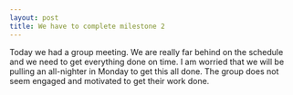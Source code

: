 ```yaml
---
layout: post
title: We have to complete milestone 2
---
```


Today we had a group meeting. We are really far behind on the schedule and we need to get everything done on time. I am worried that we will be pulling an all-nighter in Monday to get this all done. The group does not seem engaged and motivated to get their work done.

